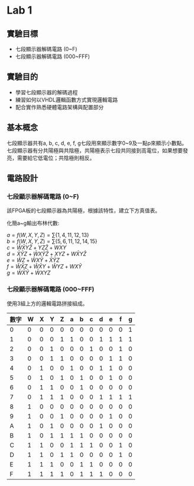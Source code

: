 # Lab 1

## 實驗目標
* 七段顯示器解碼電路 (0~F)
* 七段顯示器解碼電路 (000~FFF)

## 實驗目的
* 學習七段顯示器的解碼過程
* 練習如何以VHDL邏輯函數方式實現邏輯電路
* 配合實作熟悉硬體電路架構與配置部分

## 基本概念
七段顯示器共有a, b, c, d, e, f, g七段用來顯示數字0~9及一點p來顯示小數點。
七段顯示器有分共陽極與共陰極，共陽極表示七段共同接到高電位，如果想要發亮，需要給它低電位；共陰極則相反。

## 電路設計

### 七段顯示器解碼電路 (0~F)
該FPGA板的七段顯示器為共陽極，根據該特性，建立下方真值表。

<table>
<thead>
   <tr>
      <th>數字</th>
      <th>W</th>
      <th>X</th>
      <th>Y</th>
      <th>Z</th>
      <th>a</th>
      <th>b</th>
      <th>c</th>
      <th>d</th>
      <th>e</th>
      <th>f</th>
      <th>g</th>
   <tr>
</thead>
<tbody>
   <tr>
      <td>0</td>
      <td>0</td>
      <td>0</td>
      <td>0</td>
      <td>0</td>
      <td>0</td>
      <td>0</td>
      <td>0</td>
      <td>0</td>
      <td>0</td>
      <td>0</td>
      <td>1</td>
   </tr>
   <tr>
      <td>1</td>
      <td>0</td>
      <td>0</td>
      <td>0</td>
      <td>1</td>
      <td>1</td>
      <td>0</td>
      <td>0</td>
      <td>1</td>
      <td>1</td>
      <td>1</td>
      <td>1</td>
   </tr>
   <tr>
      <td>2</td>
      <td>0</td>
      <td>0</td>
      <td>1</td>
      <td>0</td>
      <td>0</td>
      <td>0</td>
      <td>1</td>
      <td>0</td>
      <td>0</td>
      <td>1</td>
      <td>0</td>
   </tr>
   <tr>
      <td>3</td>
      <td>0</td>
      <td>0</td>
      <td>1</td>
      <td>1</td>
      <td>0</td>
      <td>0</td>
      <td>0</td>
      <td>0</td>
      <td>1</td>
      <td>1</td>
      <td>0</td>
   </tr>
   <tr>
      <td>4</td>
      <td>0</td>
      <td>1</td>
      <td>0</td>
      <td>0</td>
      <td>1</td>
      <td>0</td>
      <td>0</td>
      <td>1</td>
      <td>1</td>
      <td>0</td>
      <td>0</td>
   </tr>
   <tr>
      <td>5</td>
      <td>0</td>
      <td>1</td>
      <td>0</td>
      <td>1</td>
      <td>0</td>
      <td>1</td>
      <td>0</td>
      <td>0</td>
      <td>1</td>
      <td>0</td>
      <td>0</td>
   </tr>
   <tr>
      <td>6</td>
      <td>0</td>
      <td>1</td>
      <td>1</td>
      <td>0</td>
      <td>0</td>
      <td>1</td>
      <td>0</td>
      <td>0</td>
      <td>0</td>
      <td>0</td>
      <td>0</td>
   </tr>
   <tr>
      <td>7</td>
      <td>0</td>
      <td>1</td>
      <td>1</td>
      <td>1</td>
      <td>0</td>
      <td>0</td>
      <td>0</td>
      <td>1</td>
      <td>1</td>
      <td>1</td>
      <td>1</td>
   </tr>
   <tr>
      <td>8</td>
      <td>1</td>
      <td>0</td>
      <td>0</td>
      <td>0</td>
      <td>0</td>
      <td>0</td>
      <td>0</td>
      <td>0</td>
      <td>0</td>
      <td>0</td>
      <td>0</td>
   </tr>
   <tr>
      <td>9</td>
      <td>1</td>
      <td>0</td>
      <td>0</td>
      <td>1</td>
      <td>0</td>
      <td>0</td>
      <td>0</td>
      <td>0</td>
      <td>1</td>
      <td>0</td>
      <td>0</td>
   </tr>
   <tr>
      <td>A</td>
      <td>1</td>
      <td>0</td>
      <td>1</td>
      <td>0</td>
      <td>0</td>
      <td>0</td>
      <td>0</td>
      <td>1</td>
      <td>0</td>
      <td>0</td>
      <td>0</td>
   </tr>
   <tr>
      <td>B</td>
      <td>1</td>
      <td>0</td>
      <td>1</td>
      <td>1</td>
      <td>1</td>
      <td>1</td>
      <td>0</td>
      <td>0</td>
      <td>0</td>
      <td>0</td>
      <td>0</td>
   </tr>
   <tr>
      <td>C</td>
      <td>1</td>
      <td>1</td>
      <td>0</td>
      <td>0</td>
      <td>1</td>
      <td>1</td>
      <td>1</td>
      <td>0</td>
      <td>0</td>
      <td>1</td>
      <td>0</td>
   </tr>
   <tr>
      <td>D</td>
      <td>1</td>
      <td>1</td>
      <td>0</td>
      <td>1</td>
      <td>1</td>
      <td>0</td>
      <td>0</td>
      <td>0</td>
      <td>0</td>
      <td>1</td>
      <td>0</td>
   </tr>
   <tr>
      <td>E</td>
      <td>1</td>
      <td>1</td>
      <td>1</td>
      <td>0</td>
      <td>0</td>
      <td>1</td>
      <td>1</td>
      <td>0</td>
      <td>0</td>
      <td>0</td>
      <td>0</td>
   </tr>
   <tr>
      <td>F</td>
      <td>1</td>
      <td>1</td>
      <td>1</td>
      <td>1</td>
      <td>0</td>
      <td>1</td>
      <td>1</td>
      <td>1</td>
      <td>0</td>
      <td>0</td>
      <td>0</td>
   </tr>
</tbody>

化簡a~g輸出布林代數:<br>

$a=f(W,X,Y,Z)=\sum\{1,4,11,12,13\}$<br>
$b=f(W,X,Y,Z)=\sum\{5,6,11,12,14,15\}$<br>
$c=\bar{W}\bar{X}Y\bar{Z}+YZ\bar{Z}+WXY$<br>
$d=\bar{X}\bar{Y}Z+\bar{W}X\bar{Y}\bar{Z}+XYZ+W\bar{X}Y\bar{Z}$<br>
$e=\bar{W}Z+\bar{W}X\bar{Y}+\bar{X}\bar{Y}Z$<br>
$f=\bar{W}\bar{X}Z+\bar{W}\bar{X}Y+\bar{W}YZ+WX\bar{Y}$<br>
$g=\bar{W}\bar{X}\bar{Y}+\bar{W}XYZ$

### 七段顯示器解碼電路 (000~FFF)
使用3組上方的邏輯電路拼接組成。